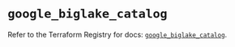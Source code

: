 # `google_biglake_catalog`

Refer to the Terraform Registry for docs: [`google_biglake_catalog`](https://registry.terraform.io/providers/hashicorp/google/5.13.0/docs/resources/biglake_catalog).
